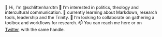 👋 Hi, I’m @schlittenhardtm
👀 I’m interested in politics, theology and intercultural communication.
🌱 currently learning about Markdown, research tools, leadership and the Trinity.
💞️ I’m looking to collaborate on gathering a toolbox and workflows for research.
📫 You can reach me here or on [Twitter](https://twitter.com/schlittenhardtm), with the same handle.

<!---
schlittenhardtm/schlittenhardtm is a ✨ special ✨ repository because its `README.md` (this file) appears on your GitHub profile.
You can click the Preview link to take a look at your changes.
--->

